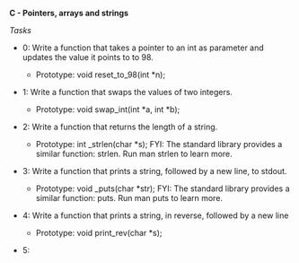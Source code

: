 **C - Pointers, arrays and strings**


*Tasks*

* 0: Write a function that takes a pointer to an int as parameter and updates the value it points to to 98.
	* Prototype: void reset_to_98(int *n);


* 1: Write a function that swaps the values of two integers.
	* Prototype: void swap_int(int *a, int *b);


* 2: Write a function that returns the length of a string.
	* Prototype: int _strlen(char *s);
FYI: The standard library provides a similar function: strlen. Run man strlen to learn more.


* 3: Write a function that prints a string, followed by a new line, to stdout.
	* Prototype: void _puts(char *str);
FYI: The standard library provides a similar function: puts. Run man puts to learn more.


* 4: Write a function that prints a string, in reverse, followed by a new line
	* Prototype: void print_rev(char *s);


* 5: 

